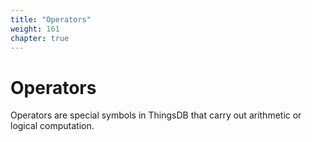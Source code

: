```yaml
---
title: "Operators"
weight: 161
chapter: true
---
```


# Operators

Operators are special symbols in ThingsDB that carry out arithmetic or logical computation.
